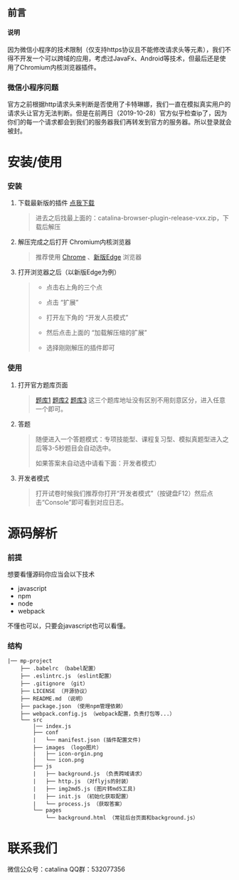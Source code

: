 ## 前言

#### 说明
因为微信小程序的技术限制（仅支持https协议且不能修改请求头等元素），我们不得不开发一个可以跨域的应用，考虑过JavaFx、Android等技术，但最后还是使用了Chromium内核浏览器插件。

### 微信小程序问题
官方之前根据http请求头来判断是否使用了卡特琳娜，我们一直在模拟真实用户的请求头让官方无法判断。但是在前两日（2019-10-28）官方似乎检查ip了，因为你们的每一个请求都会到我们的服务器我们再转发到官方的服务器。所以登录就会被封。

# 安装/使用

### 安装
1. 下载最新版的插件 [点我下载](https://github.com/YQHP-Happi/catalina-browser-plugin/releases)
    > 进去之后找最上面的：catalina-browser-plugin-release-vxx.zip，下载后解压
2. 解压完成之后打开 Chromium内核浏览器
    > 推荐使用 [Chrome](https://www.google.cn/intl/zh-CN/chrome/) 、[新版Edge](https://www.microsoftedgeinsider.com/zh-cn/download/) 浏览器
3. 打开浏览器之后（以新版Edge为例）
    > * 点击右上角的三个点  
    > 
    > * 点击 “扩展”  
    > * 打开左下角的 “开发人员模式”    
    > * 然后点击上面的 “加载解压缩的扩展”  
    > * 选择刚刚解压的插件即可

### 使用
1. 打开官方题库页面
    > [题库1](https://dwz.cn/xFyS0BnI) [题库2](https://dwz.cn/lth8zBgx) [题库3](https://dwz.cn/iWszcdfI) 这三个题库地址没有区别不用刻意区分，进入任意一个即可。
2. 答题
    > 随便进入一个答题模式：专项技能型、课程复习型、模拟真题型进入之后等3-5秒题目会自动选中。  
    > 
    > 如果答案未自动选中请看下面：开发者模式）
3. 开发者模式
    > 打开试卷时候我们推荐你打开“开发者模式”（按键盘F12）然后点击“Console”即可看到对应日志。

# 源码解析

### 前提
想要看懂源码你应当会以下技术

* javascript
* npm
* node
* webpack

不懂也可以，只要会javascript也可以看懂。

### 结构
```
|── mp-project
    ├── .babelrc （babel配置）
    ├── .eslintrc.js （eslint配置）
    ├── .gitignore （git）
    ├── LICENSE （开源协议）
    ├── README.md （说明）
    ├── package.json （使用npm管理依赖）
    ├── webpack.config.js （webpack配置，负责打包等...）
    └── src
        |── index.js
        ├── conf
        |   └── manifest.json (插件配置文件)
        ├── images （logo图片）
        |   ├── icon-orgin.png
        |   └── icon.png
        ├── js
        |   ├── background.js （负责跨域请求）
        |   ├── http.js （对flyjs的封装）
        |   ├── img2md5.js (图片转md5工具)
        |   ├── init.js （初始化获取配置）
        |   └── process.js （获取答案）
        └── pages
            └── background.html （常驻后台页面和background.js）
```

# 联系我们
微信公众号：catalina
QQ群：532077356

